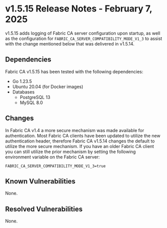 v1.5.15 Release Notes - February 7, 2025
========================================

v1.5.15 adds logging of Fabric CA server configuration upon startup,
as well as the configuration for `FABRIC_CA_SERVER_COMPATIBILITY_MODE_V1_3`
to assist with the change mentioned below that was delivered in v1.5.14.


Dependencies
------------

Fabric CA v1.5.15 has been tested with the following dependencies:
- Go 1.23.5
- Ubuntu 20.04 (for Docker images)
- Databases
    - PostgreSQL 13
    - MySQL 8.0


Changes
-------

In Fabric CA v1.4 a more secure mechanism was made available for authentication.
Most Fabric CA clients have been updated to utilize the new authentication header,
therefore Fabric CA v1.5.14 changes the default to utilize the more secure mechanism.
If you have an older Fabric CA client you can still utilize the prior mechanism by
setting the following environment variable on the Fabric CA server:

`FABRIC_CA_SERVER_COMPATIBILITY_MODE_V1_3=true`

Known Vulnerabilities
---------------------
None.

Resolved Vulnerabilities
------------------------
None.
